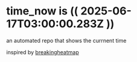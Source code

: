 # time_now is (( 2025-06-17T03:00:00.283Z ))

an automated repo that shows the currnent time

inspired by [breakingheatmap](https://github.com/breakingheatmap/breakingheatmap)